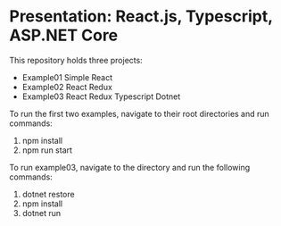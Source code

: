 Presentation: React.js, Typescript, ASP.NET Core
================================================

This repository holds three projects:

* Example01 Simple React
* Example02 React Redux
* Example03 React Redux Typescript Dotnet

To run the first two examples, navigate to their root directories and run commands:

1. npm install
2. npm run start

To run example03, navigate to the directory and run the following commands:

1. dotnet restore
2. npm install
3. dotnet run